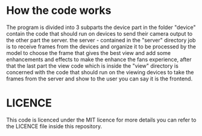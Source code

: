 # How the code works

The program is divided into 3 subparts the device part in the folder "device" contain the code that should run on devices to send their camera output to the other part the server. the server - contained in the "server" directory job is to receive frames from the devices and organize it to be processed by the model to choose the frame that gives the best view and add some enhancements and effects to make the enhance the fans experience, after that the last part the view code which is inside the "view" directory is concerned with the code that should run on the viewing devices to take the frames from the server and show to the user you can say it is the frontend.

# LICENCE

This code is licenced under the MIT licence for more details you can refer to the LICENCE file inside this repository.

